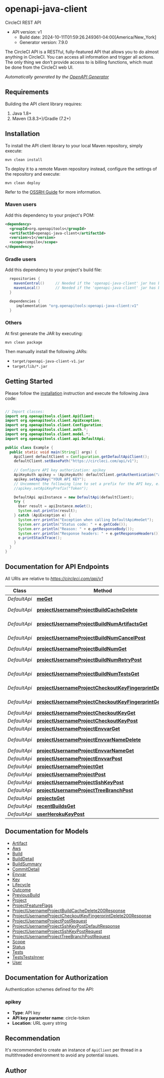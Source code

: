 # openapi-java-client

CircleCI REST API
- API version: v1
  - Build date: 2024-10-11T01:59:26.249361-04:00[America/New_York]
  - Generator version: 7.9.0

The CircleCI API is a RESTful, fully-featured API that allows you to do almost anything in CircleCI.
You can access all information and trigger all actions.
The only thing we don’t provide access to is billing functions, which must be done from the CircleCI web UI.



*Automatically generated by the [OpenAPI Generator](https://openapi-generator.tech)*


## Requirements

Building the API client library requires:
1. Java 1.8+
2. Maven (3.8.3+)/Gradle (7.2+)

## Installation

To install the API client library to your local Maven repository, simply execute:

```shell
mvn clean install
```

To deploy it to a remote Maven repository instead, configure the settings of the repository and execute:

```shell
mvn clean deploy
```

Refer to the [OSSRH Guide](http://central.sonatype.org/pages/ossrh-guide.html) for more information.

### Maven users

Add this dependency to your project's POM:

```xml
<dependency>
  <groupId>org.openapitools</groupId>
  <artifactId>openapi-java-client</artifactId>
  <version>v1</version>
  <scope>compile</scope>
</dependency>
```

### Gradle users

Add this dependency to your project's build file:

```groovy
  repositories {
    mavenCentral()     // Needed if the 'openapi-java-client' jar has been published to maven central.
    mavenLocal()       // Needed if the 'openapi-java-client' jar has been published to the local maven repo.
  }

  dependencies {
     implementation "org.openapitools:openapi-java-client:v1"
  }
```

### Others

At first generate the JAR by executing:

```shell
mvn clean package
```

Then manually install the following JARs:

* `target/openapi-java-client-v1.jar`
* `target/lib/*.jar`

## Getting Started

Please follow the [installation](#installation) instruction and execute the following Java code:

```java

// Import classes:
import org.openapitools.client.ApiClient;
import org.openapitools.client.ApiException;
import org.openapitools.client.Configuration;
import org.openapitools.client.auth.*;
import org.openapitools.client.model.*;
import org.openapitools.client.api.DefaultApi;

public class Example {
  public static void main(String[] args) {
    ApiClient defaultClient = Configuration.getDefaultApiClient();
    defaultClient.setBasePath("https://circleci.com/api/v1");
    
    // Configure API key authorization: apikey
    ApiKeyAuth apikey = (ApiKeyAuth) defaultClient.getAuthentication("apikey");
    apikey.setApiKey("YOUR API KEY");
    // Uncomment the following line to set a prefix for the API key, e.g. "Token" (defaults to null)
    //apikey.setApiKeyPrefix("Token");

    DefaultApi apiInstance = new DefaultApi(defaultClient);
    try {
      User result = apiInstance.meGet();
      System.out.println(result);
    } catch (ApiException e) {
      System.err.println("Exception when calling DefaultApi#meGet");
      System.err.println("Status code: " + e.getCode());
      System.err.println("Reason: " + e.getResponseBody());
      System.err.println("Response headers: " + e.getResponseHeaders());
      e.printStackTrace();
    }
  }
}

```

## Documentation for API Endpoints

All URIs are relative to *https://circleci.com/api/v1*

Class | Method | HTTP request | Description
------------ | ------------- | ------------- | -------------
*DefaultApi* | [**meGet**](docs/DefaultApi.md#meGet) | **GET** /me | 
*DefaultApi* | [**projectUsernameProjectBuildCacheDelete**](docs/DefaultApi.md#projectUsernameProjectBuildCacheDelete) | **DELETE** /project/{username}/{project}/build-cache | 
*DefaultApi* | [**projectUsernameProjectBuildNumArtifactsGet**](docs/DefaultApi.md#projectUsernameProjectBuildNumArtifactsGet) | **GET** /project/{username}/{project}/{build_num}/artifacts | 
*DefaultApi* | [**projectUsernameProjectBuildNumCancelPost**](docs/DefaultApi.md#projectUsernameProjectBuildNumCancelPost) | **POST** /project/{username}/{project}/{build_num}/cancel | 
*DefaultApi* | [**projectUsernameProjectBuildNumGet**](docs/DefaultApi.md#projectUsernameProjectBuildNumGet) | **GET** /project/{username}/{project}/{build_num} | 
*DefaultApi* | [**projectUsernameProjectBuildNumRetryPost**](docs/DefaultApi.md#projectUsernameProjectBuildNumRetryPost) | **POST** /project/{username}/{project}/{build_num}/retry | 
*DefaultApi* | [**projectUsernameProjectBuildNumTestsGet**](docs/DefaultApi.md#projectUsernameProjectBuildNumTestsGet) | **GET** /project/{username}/{project}/{build_num}/tests | 
*DefaultApi* | [**projectUsernameProjectCheckoutKeyFingerprintDelete**](docs/DefaultApi.md#projectUsernameProjectCheckoutKeyFingerprintDelete) | **DELETE** /project/{username}/{project}/checkout-key/{fingerprint} | 
*DefaultApi* | [**projectUsernameProjectCheckoutKeyFingerprintGet**](docs/DefaultApi.md#projectUsernameProjectCheckoutKeyFingerprintGet) | **GET** /project/{username}/{project}/checkout-key/{fingerprint} | 
*DefaultApi* | [**projectUsernameProjectCheckoutKeyGet**](docs/DefaultApi.md#projectUsernameProjectCheckoutKeyGet) | **GET** /project/{username}/{project}/checkout-key | 
*DefaultApi* | [**projectUsernameProjectCheckoutKeyPost**](docs/DefaultApi.md#projectUsernameProjectCheckoutKeyPost) | **POST** /project/{username}/{project}/checkout-key | 
*DefaultApi* | [**projectUsernameProjectEnvvarGet**](docs/DefaultApi.md#projectUsernameProjectEnvvarGet) | **GET** /project/{username}/{project}/envvar | 
*DefaultApi* | [**projectUsernameProjectEnvvarNameDelete**](docs/DefaultApi.md#projectUsernameProjectEnvvarNameDelete) | **DELETE** /project/{username}/{project}/envvar/{name} | 
*DefaultApi* | [**projectUsernameProjectEnvvarNameGet**](docs/DefaultApi.md#projectUsernameProjectEnvvarNameGet) | **GET** /project/{username}/{project}/envvar/{name} | 
*DefaultApi* | [**projectUsernameProjectEnvvarPost**](docs/DefaultApi.md#projectUsernameProjectEnvvarPost) | **POST** /project/{username}/{project}/envvar | 
*DefaultApi* | [**projectUsernameProjectGet**](docs/DefaultApi.md#projectUsernameProjectGet) | **GET** /project/{username}/{project} | 
*DefaultApi* | [**projectUsernameProjectPost**](docs/DefaultApi.md#projectUsernameProjectPost) | **POST** /project/{username}/{project} | 
*DefaultApi* | [**projectUsernameProjectSshKeyPost**](docs/DefaultApi.md#projectUsernameProjectSshKeyPost) | **POST** /project/{username}/{project}/ssh-key | 
*DefaultApi* | [**projectUsernameProjectTreeBranchPost**](docs/DefaultApi.md#projectUsernameProjectTreeBranchPost) | **POST** /project/{username}/{project}/tree/{branch} | 
*DefaultApi* | [**projectsGet**](docs/DefaultApi.md#projectsGet) | **GET** /projects | 
*DefaultApi* | [**recentBuildsGet**](docs/DefaultApi.md#recentBuildsGet) | **GET** /recent-builds | 
*DefaultApi* | [**userHerokuKeyPost**](docs/DefaultApi.md#userHerokuKeyPost) | **POST** /user/heroku-key | 


## Documentation for Models

 - [Artifact](docs/Artifact.md)
 - [Aws](docs/Aws.md)
 - [Build](docs/Build.md)
 - [BuildDetail](docs/BuildDetail.md)
 - [BuildSummary](docs/BuildSummary.md)
 - [CommitDetail](docs/CommitDetail.md)
 - [Envvar](docs/Envvar.md)
 - [Key](docs/Key.md)
 - [Lifecycle](docs/Lifecycle.md)
 - [Outcome](docs/Outcome.md)
 - [PreviousBuild](docs/PreviousBuild.md)
 - [Project](docs/Project.md)
 - [ProjectFeatureFlags](docs/ProjectFeatureFlags.md)
 - [ProjectUsernameProjectBuildCacheDelete200Response](docs/ProjectUsernameProjectBuildCacheDelete200Response.md)
 - [ProjectUsernameProjectCheckoutKeyFingerprintDelete200Response](docs/ProjectUsernameProjectCheckoutKeyFingerprintDelete200Response.md)
 - [ProjectUsernameProjectPostRequest](docs/ProjectUsernameProjectPostRequest.md)
 - [ProjectUsernameProjectSshKeyPostDefaultResponse](docs/ProjectUsernameProjectSshKeyPostDefaultResponse.md)
 - [ProjectUsernameProjectSshKeyPostRequest](docs/ProjectUsernameProjectSshKeyPostRequest.md)
 - [ProjectUsernameProjectTreeBranchPostRequest](docs/ProjectUsernameProjectTreeBranchPostRequest.md)
 - [Scope](docs/Scope.md)
 - [Status](docs/Status.md)
 - [Tests](docs/Tests.md)
 - [TestsTestsInner](docs/TestsTestsInner.md)
 - [User](docs/User.md)


<a id="documentation-for-authorization"></a>
## Documentation for Authorization


Authentication schemes defined for the API:
<a id="apikey"></a>
### apikey

- **Type**: API key
- **API key parameter name**: circle-token
- **Location**: URL query string


## Recommendation

It's recommended to create an instance of `ApiClient` per thread in a multithreaded environment to avoid any potential issues.

## Author



